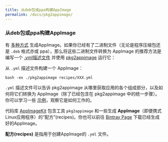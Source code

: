 ```yaml
---
title: 从deb包或ppa构建AppImage
permalink: /docs/pkg2appimage/
---
```


### 从deb包或ppa构建AppImage

有 [多种方式](https://github.com/probonopd/AppImageKit/wiki/Creating-AppImages) 生成AppImage。如果你已经有了二进制文件（无论是程序压缩包还是 `.deb` 格式亦或 ppa），那么将这些二进制文件转换为 AppImage 的推荐方法是编写一个 [.yml描述文件](https://github.com/AppImage/AppImages/tree/master/recipes) 并使用 [pkg2appimage](https://github.com/AppImage/AppImages/tree/master/pkg2appimage) 运行它：

从 `.yml` 描述文件构建一个 AppImage：

```
bash -ex ./pkg2appimage recipes/XXX.yml
```

`.yml` 描述文件可以告诉 pkg2appimage 从哪里获取应用的各个组成部分，以及如何将它们转换为 AppImage（除了已经包含在 pkg2appimage 中的统一步骤）。你可以学习一些 [示例](https://github.com/AppImage/AppImages/tree/master/recipes)，观察它是如何工作的。

 代码库 [AppImageKit](https://github.com/probonopd/appimagekit) 包含工具 `pkg2appimage` 和一些生成 __AppImage__（即便携式Linux应用程序）的“配方”(recipes)。你也可以前往 [Bintray Page](https://bintray.com/probono/AppImages) 下载已经生成好的AppImage。

__配方(recipes)__ 是指用于创建AppImage的 `.yml` 文件。
